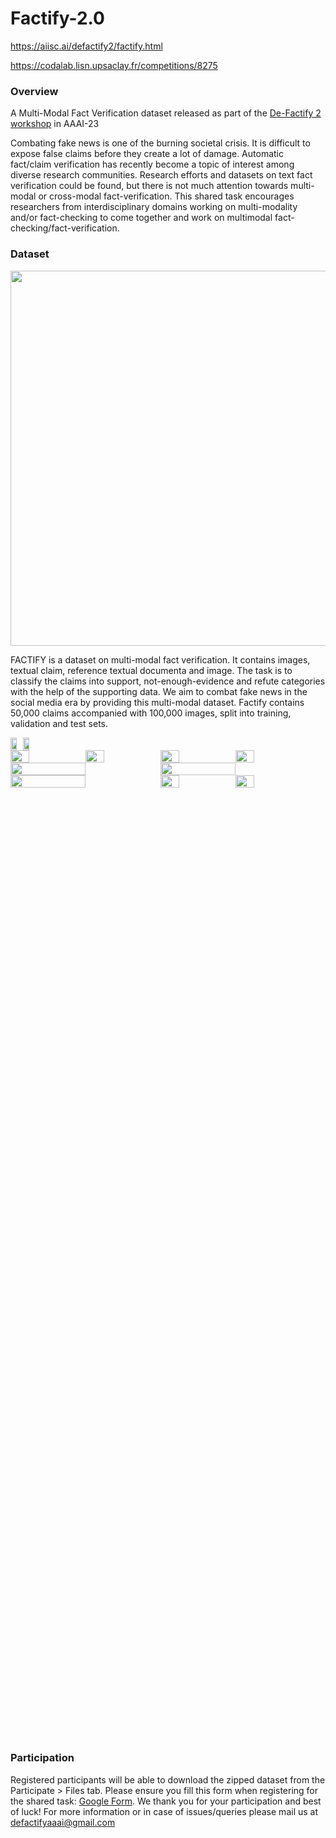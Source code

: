 # Factify-2.0
https://aiisc.ai/defactify2/factify.html

https://codalab.lisn.upsaclay.fr/competitions/8275
<h3>Overview</h3>
<p>A Multi-Modal Fact Verification dataset released as part of the <a href="https://aiisc.ai/defactify2/">De-Factify 2 workshop</a> in AAAI-23</p>
<p>Combating fake news is one of the burning societal crisis. It is difficult to expose false claims before they create a lot of damage. Automatic fact/claim verification has recently become a topic of interest among diverse research communities. Research efforts and datasets on text fact verification could be found, but there is not much attention towards multi-modal or cross-modal fact-verification. This shared task encourages researchers from interdisciplinary domains working on multi-modality and/or fact-checking to come together and work on multimodal fact-checking/fact-verification.</p>
<h3>Dataset</h3>
<p><img style="height: 15vh;" src="https://aiisc.ai/defactify/img/factify_logo.png" alt="" /></p>
<p>FACTIFY is a dataset on multi-modal fact verification. It contains images, textual claim, reference textual documenta and image. The task is to classify the claims into support, not-enough-evidence and refute categories with the help of the supporting data. We aim to combat fake news in the social media era by providing this multi-modal dataset. Factify contains 50,000 claims accompanied with 100,000 images, split into training, validation and test sets.</p>
<div style="overflow-y: scroll; height: 40vh; max-width: 50vw;">
<div style="display: flex; width: fit-content;"><img class="mySlides" src="https://aiisc.ai/defactify/img/fake_1.jpg" alt="" width="50%" /> <img class="mySlides" src="https://aiisc.ai/defactify/img/fake_2.jpg" alt="" width="50%" /></div>
<div style="display: flex;"><img class="mySlides" src="https://aiisc.ai/defactify/img/pfizer_ceo.png" alt="" width="25%" /> <img class="mySlides" src="https://aiisc.ai/defactify/img/baiden_corona.png" alt="" width="25%" /> <img class="mySlides" src="https://aiisc.ai/defactify/img/fake_8.jpg" alt="" width="25%" /> <img class="mySlides" src="https://aiisc.ai/defactify/img/trump_osama.png" alt="" width="25%" /></div>
<div style="display: flex;"><img class="mySlides" src="https://aiisc.ai/defactify/img/fake_4.jpg" alt="" width="50%" /> <img class="mySlides" src="https://aiisc.ai/defactify/img/fake_5.jpg" alt="" width="50%" /></div>
<div style="display: flex;"><img class="mySlides" src="https://aiisc.ai/defactify/img/fake_11.jpg" alt="" width="50%" /> <img class="mySlides" src="https://aiisc.ai/defactify/img/fake_14.jpg" alt="" width="25%" /> <img class=" mySlides" src="https://aiisc.ai/defactify/img/fake_9.jpg" alt="" width="25%" /></div>
</div>
<h3>Participation</h3>
<p>Registered participants will be able to download the zipped dataset from the Participate &gt; Files tab. Please ensure you fill this form when registering for the shared task: <a href="https://forms.gle/AQdhvGtU3YwknwnF8">Google Form</a>. We thank you for your participation and best of luck! For more information or in case of issues/queries please mail us at <a href="mailto:defactifyaaai@gmail.com">defactifyaaai@gmail.com</a></p>
